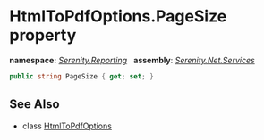 # HtmlToPdfOptions.PageSize property
**namespace:** *[Serenity.Reporting](../../README.md#serenity.reporting-namespace)*   **assembly**: *[Serenity.Net.Services](../../README.md)*

```csharp
public string PageSize { get; set; }
```

## See Also

* class [HtmlToPdfOptions](../HtmlToPdfOptions.md)